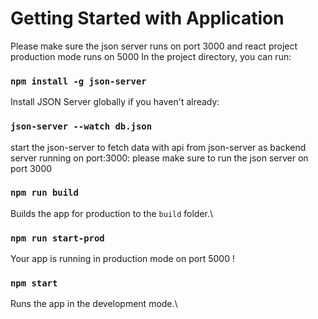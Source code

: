 # Getting Started with Application

Please make sure the json server runs on port 3000 and react project production mode runs on 5000
In the project directory, you can run:



### `npm install -g json-server`

Install JSON Server globally if you haven't already:


### `json-server --watch db.json`

start the json-server to fetch data with api from json-server as backend server running on port:3000:
please make sure to run the json server on port 3000



### `npm run build`

Builds the app for production to the `build` folder.\


### `npm run start-prod`

Your app is running in production mode on port 5000 !


### `npm start`

Runs the app in the development mode.\


